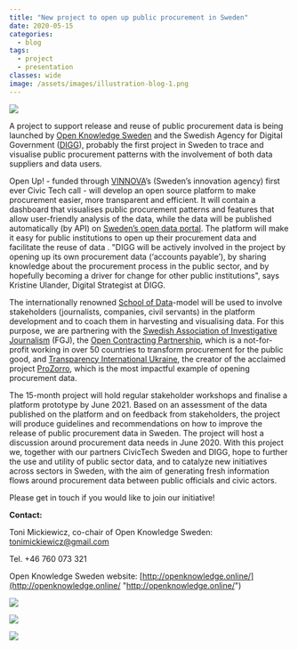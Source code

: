 ```yaml
---
title: "New project to open up public procurement in Sweden"
date: 2020-05-15
categories:
  - blog
tags:
  - project
  - presentation
classes: wide
image: /assets/images/illustration-blog-1.png
---
```


![](/assets/images/illustration-blog-1.png)

A project to support release and reuse of public procurement data is being launched by [Open Knowledge Sweden](http://openknowledge.online/) and the Swedish Agency for Digital Government ([DIGG](https://www.digg.se/)), probably the first project in Sweden to trace and visualise public procurement patterns with the involvement of both data suppliers and data users.

Open Up! - funded through [VINNOVA](https://www.vinnova.se/en/calls-for-proposals/civic-tech/digital-services-for-2019-04507/)’s (Sweden’s innovation agency) first ever Civic Tech call - will develop an open source platform to make procurement easier, more transparent and efficient. It will contain a dashboard that visualises public procurement patterns and features that allow user-friendly analysis of the data, while the data will be published automatically (by API) on [Sweden’s open data portal](https://www.dataportal.se/). The platform will make it easy for public institutions to open up their procurement data and facilitate the reuse of data . "DIGG will be actively involved in the project by opening up its own procurement data (‘accounts payable’), by sharing knowledge about the procurement process in the public sector, and by hopefully becoming a driver for change for other public institutions", says Kristine Ulander, Digital Strategist at DIGG.

The internationally renowned [School of Data](https://schoolofdata.org/)-model will be used to involve stakeholders (journalists, companies, civil servants) in the platform development and to coach them in harvesting and visualising data. For this purpose, we are partnering with the [Swedish Association of Investigative Journalism](http://www.fgj.se/) (FGJ), the [Open Contracting Partnership](https://www.open-contracting.org/), which is a not-for-profit working in over 50 countries to transform procurement for the public good, and [Transparency International Ukraine](https://ti-ukraine.org/), the creator of the acclaimed project [ProZorro](https://prozorro.gov.ua/en), which is the most impactful example of opening procurement data.

The 15-month project will hold regular stakeholder workshops and finalise a platform prototype by June 2021. Based on an assessment of the data published on the platform and on feedback from stakeholders, the project will produce guidelines and recommendations on how to improve the release of public procurement data in Sweden. The project will host a discussion around procurement data needs in June 2020. With this project we, together with our partners CivicTech Sweden and DIGG, hope to further the use and utility of public sector data, and to catalyze new initiatives across sectors in Sweden, with the aim of generating fresh information flows around procurement data between public officials and civic actors.

Please get in touch if you would like to join our initiative!

**Contact:**

Toni Mickiewicz, co-chair of Open Knowledge Sweden: [tonimickiewicz@gmail.com](mailto:tonimickiewicz@gmail.com)

Tel. +46 760 073 321

Open Knowledge Sweden website: [http://openknowledge.online/](http://openknowledge.online/ "http://openknowledge.online/")

![](/assets/images/vinnova-logo.png)

![](/assets/images/okfn-logo.png)

![](/assets/images/digg-logo.png)
